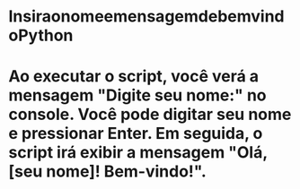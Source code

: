 # InsiraonomeemensagemdebemvindoPython
# Ao executar o script, você verá a mensagem "Digite seu nome:" no console. Você pode digitar seu nome e pressionar Enter. Em seguida, o script irá exibir a mensagem "Olá, [seu nome]! Bem-vindo!".
